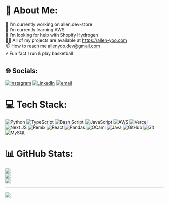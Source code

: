 # 💫 About Me:
🔭 I’m currently working on allen.dev-store<br>🌱 I’m currently learning AWS<br>🤝 I’m looking for help with Shopify Hydrogen<br>👨‍💻 All of my projects are available at https://allen-yoo.com<br>📫 How to reach me allenyoo.dev@gmail.com<br>⚡ Fun fact I run & play basketball


## 🌐 Socials:
[![Instagram](https://img.shields.io/badge/Instagram-%23E4405F.svg?logo=Instagram&logoColor=white)](https://instagram.com/allen.yoo.73) [![LinkedIn](https://img.shields.io/badge/LinkedIn-%230077B5.svg?logo=linkedin&logoColor=white)](https://linkedin.com/in/allenyoo) [![email](https://img.shields.io/badge/Email-D14836?logo=gmail&logoColor=white)](mailto:allenyoo.dev@gmail.com) 

# 💻 Tech Stack:
![Python](https://img.shields.io/badge/python-3670A0?style=flat-square&logo=python&logoColor=ffdd54) ![TypeScript](https://img.shields.io/badge/typescript-%23007ACC.svg?style=flat-square&logo=typescript&logoColor=white) ![Bash Script](https://img.shields.io/badge/bash_script-%23121011.svg?style=flat-square&logo=gnu-bash&logoColor=white) ![JavaScript](https://img.shields.io/badge/javascript-%23323330.svg?style=flat-square&logo=javascript&logoColor=%23F7DF1E) ![AWS](https://img.shields.io/badge/AWS-%23FF9900.svg?style=flat-square&logo=amazon-aws&logoColor=white) ![Vercel](https://img.shields.io/badge/vercel-%23000000.svg?style=flat-square&logo=vercel&logoColor=white) ![Next JS](https://img.shields.io/badge/Next-black?style=flat-square&logo=next.js&logoColor=white) ![Remix](https://img.shields.io/badge/remix-%23000.svg?style=flat-square&logo=remix&logoColor=white) ![React](https://img.shields.io/badge/react-%2320232a.svg?style=flat-square&logo=react&logoColor=%2361DAFB) ![Pandas](https://img.shields.io/badge/pandas-%23150458.svg?style=flat-square&logo=pandas&logoColor=white) ![OCaml](https://img.shields.io/badge/OCaml-%23E98407.svg?style=flat-square&logo=ocaml&logoColor=white) ![Java](https://img.shields.io/badge/java-%23ED8B00.svg?style=flat-square&logo=openjdk&logoColor=white) ![GitHub](https://img.shields.io/badge/github-%23121011.svg?style=flat-square&logo=github&logoColor=white) ![Git](https://img.shields.io/badge/git-%23F05033.svg?style=flat-square&logo=git&logoColor=white) ![MySQL](https://img.shields.io/badge/mysql-4479A1.svg?style=flat-square&logo=mysql&logoColor=white)
# 📊 GitHub Stats:
![](https://github-readme-stats.vercel.app/api?username=alleny0o&theme=dark&hide_border=false&include_all_commits=false&count_private=false)<br/>
![](https://nirzak-streak-stats.vercel.app/?user=alleny0o&theme=dark&hide_border=false)<br/>
![](https://github-readme-stats.vercel.app/api/top-langs/?username=alleny0o&theme=dark&hide_border=false&include_all_commits=false&count_private=false&layout=compact)

---
[![](https://visitcount.itsvg.in/api?id=alleny0o&icon=0&color=0)](https://visitcount.itsvg.in)

<!-- Proudly created with GPRM ( https://gprm.itsvg.in ) -->
